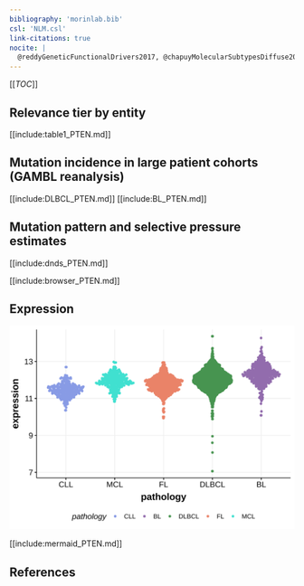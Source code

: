 ```yaml
---
bibliography: 'morinlab.bib'
csl: 'NLM.csl'
link-citations: true
nocite: |
  @reddyGeneticFunctionalDrivers2017, @chapuyMolecularSubtypesDiffuse2018, @loveGeneticLandscapeMutations2012, 
---
```

[[_TOC_]]


## Relevance tier by entity

[[include:table1_PTEN.md]]

## Mutation incidence in large patient cohorts (GAMBL reanalysis)

[[include:DLBCL_PTEN.md]]
[[include:BL_PTEN.md]]

## Mutation pattern and selective pressure estimates

[[include:dnds_PTEN.md]]

[[include:browser_PTEN.md]]

## Expression
![](images/gene_expression/PTEN_by_pathology.svg)
<!-- ORIGIN: loveGeneticLandscapeMutations2012 -->
<!-- BL: loveGeneticLandscapeMutations2012 -->

[[include:mermaid_PTEN.md]]

## References


